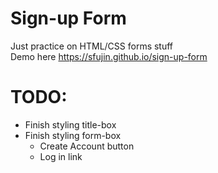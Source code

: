 # Sign-up Form
Just practice on HTML/CSS forms stuff  
Demo here https://sfujin.github.io/sign-up-form
# TODO:
- Finish styling title-box
- Finish styling form-box
    - Create Account button
    - Log in link
